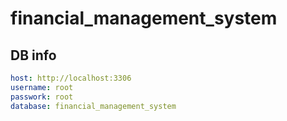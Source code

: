 # financial_management_system

## DB info

```yaml
host: http://localhost:3306
username: root
passwork: root
database: financial_management_system
```

